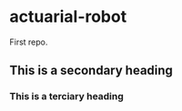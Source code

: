 actuarial-robot
===============

First repo.
## This is a secondary heading
### This is a terciary heading
